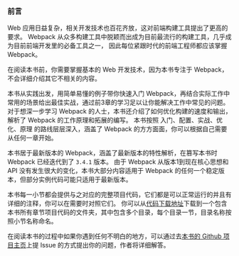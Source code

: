 ### 前言
Web 应用日益复杂，相关开发技术也百花齐放，这对前端构建工具提出了更高的要求。
Webpack 从众多构建工具中脱颖而出成为目前最流行的构建工具，几乎成为目前前端开发里的必备工具之一，
因此每位紧跟时代的前端工程师都应该掌握 Webpack。

在阅读本书前，你需要掌握基本的 Web 开发技术，因为本书专注于 Webpack，不会详细介绍其它不相关的内容。 

本书从实践出发，用简单易懂的例子带你快速入门 Webpack，再结合实际工作中常用的场景给出最佳实战，通过前3章的学习足以让你能解决工作中常见的问题。
对于想深一步学习 Webpack 的人士，本书还介绍了如何优化构建的速度和输出，解析了 Webpack 的工作原理和拓展的编写。
本书按照 入门、配置、实战、优化、原理 的路线层层深入，涵盖了 Webpack 的方方面面，你可以根据自己需要从任何一章开始。

本书居于最新版本的 Webpack，涵盖了最新版本的特性解析，在篡写本书时 Webpack 已经迭代到了 `3.4.1` 版本。
由于 Webpack 从版本1到现在核心思想和 API 没有发生很大的变化，本书大部分内容适用于 Webpack 的任何一个稳定版本，但部分实例代码可能只适用于最新版本。

本书每一小节都会提供与之对应的完整项目代码，它们都是可以正常运行的并且有详细的注释，你可以在需要时对照它们。
你可以从[代码下载地址](https://github.com/gwuhaolin/dive-into-webpack/tree/master/codes/)下载到一个包含本书所有章节项目代码的文件夹，其中包含多个目录，每个目录一节，目录名称按照小节名称命名。

在阅读本书的过程中如果你遇到任何不明白的地方，可以通过去[本书的 Github 项目主页](https://github.com/gwuhaolin/dive-into-webpack)上提 Issue 的方式提出你的问题，作者将详细解答。
